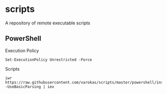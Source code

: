 # scripts
A repository of remote executable scripts

## PowerShell

Execution Policy

    Set-ExecutionPolicy Unrestricted -Force

Scripts

    iwr https://raw.githubusercontent.com/varokas/scripts/master/powershell/install_puppet.ps1 -UseBasicParsing | iex
